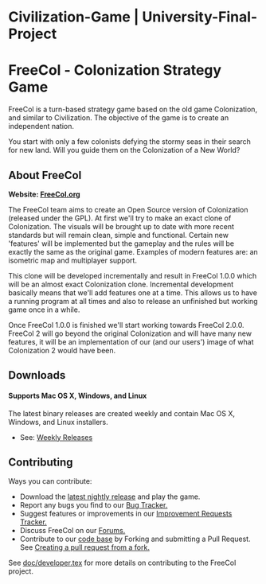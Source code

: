 # Civilization-Game | University-Final-Project

# FreeCol - Colonization Strategy Game

FreeCol is a turn-based strategy game based on the old game
Colonization, and similar to Civilization. The objective of the game is
to create an independent nation.

You start with only a few colonists defying the stormy seas in their
search for new land. Will you guide them on the Colonization of a New
World?

## About FreeCol

**Website: [FreeCol.org](http://www.freecol.org/)**

The FreeCol team aims to create an Open Source version of Colonization
(released under the GPL). At first we'll try to make an exact clone of
Colonization. The visuals will be brought up to date with more recent
standards but will remain clean, simple and functional. Certain new
'features' will be implemented but the gameplay and the rules will be
exactly the same as the original game. Examples of modern features are:
an isometric map and multiplayer support.

This clone will be developed incrementally and result in FreeCol 1.0.0
which will be an almost exact Colonization clone. Incremental
development basically means that we'll add features one at a time. This
allows us to have a running program at all times and also to release an
unfinished but working game once in a while.

Once FreeCol 1.0.0 is finished we'll start working towards FreeCol
2.0.0. FreeCol 2 will go beyond the original Colonization and will have
many new features, it will be an implementation of our (and our users')
image of what Colonization 2 would have been.

## Downloads

#### Supports Mac OS X, Windows, and Linux

The latest binary releases are created weekly and contain Mac OS X, Windows, and Linux installers.

* See: [Weekly Releases](https://github.com/FreeCol/freecol/releases)

## Contributing

Ways you can contribute:

* Download the [latest nightly release](https://github.com/FreeCol/freecol/releases) and play the game.
* Report any bugs you find to our [Bug Tracker.](https://sourceforge.net/p/freecol/bugs/)
* Suggest features or improvements in our [Improvement Requests Tracker.](https://sourceforge.net/p/freecol/improvement-requests/)
* Discuss FreeCol on our [Forums.](https://sourceforge.net/p/freecol/discussion/)
* Contribute to our [code base](https://github.com/FreeCol/freecol) by Forking and submitting a Pull Request. See [Creating a pull request from a fork.](https://help.github.com/articles/creating-a-pull-request-from-a-fork/)

See [doc/developer.tex](doc/developer.tex) for more details on contributing to the FreeCol project.



